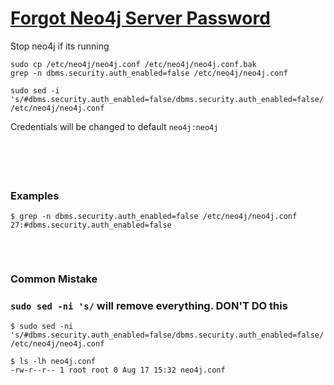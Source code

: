 # [Forgot Neo4j Server Password](https://stackoverflow.com/questions/30602543/forgot-neo4j-server-password)

Stop neo4j if its running

```
sudo cp /etc/neo4j/neo4j.conf /etc/neo4j/neo4j.conf.bak
grep -n dbms.security.auth_enabled=false /etc/neo4j/neo4j.conf

sudo sed -i 's/#dbms.security.auth_enabled=false/dbms.security.auth_enabled=false/' /etc/neo4j/neo4j.conf
```

Credentials will be changed to default `neo4j:neo4j`

### 
```

```

### 
```

```

### 
```

```

### Examples
```
$ grep -n dbms.security.auth_enabled=false /etc/neo4j/neo4j.conf
27:#dbms.security.auth_enabled=false
```

### 
```

```

### 
```

```

### Common Mistake
### `sudo sed -ni 's/` will remove everything. DON'T DO this 
```
$ sudo sed -ni 's/#dbms.security.auth_enabled=false/dbms.security.auth_enabled=false/' /etc/neo4j/neo4j.conf

$ ls -lh neo4j.conf
-rw-r--r-- 1 root root 0 Aug 17 15:32 neo4j.conf
```

### 
```

```

### 
```

```